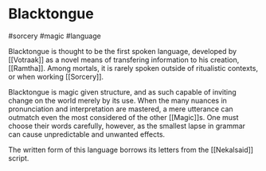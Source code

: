 # Blacktongue
#sorcery #magic #language

Blacktongue is thought to be the first spoken language, developed by [[Votraak]] as a novel means of transfering information to his creation, [[Ramtha]]. Among mortals, it is rarely spoken outside of ritualistic contexts, or when working [[Sorcery]].

Blacktongue is magic given structure, and as such capable of inviting change on the world merely by its use. When the many nuances in pronunciation and interpretation are mastered, a mere utterance can outmatch even the most considered of the other [[Magic]]s. One must choose their words carefully, however, as the smallest lapse in grammar can cause unpredictable and unwanted effects.

The written form of this language borrows its letters from the [[Nekalsaid]] script.